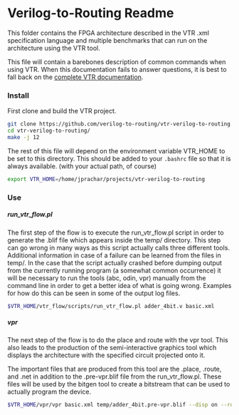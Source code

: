 # Verilog-to-Routing Readme

This folder contains the FPGA architecture described in the VTR .xml specification
language and multiple benchmarks that can run on the architecture using the VTR tool.

This file will contain a barebones description of common commands when using VTR.
When this documentation fails to answer questions, it is best to fall back on the
[complete VTR documentation](https://docs.verilogtorouting.org/en/latest/).

### Install

First clone and build the VTR project.

```bash
git clone https://github.com/verilog-to-routing/vtr-verilog-to-routing.git
cd vtr-verilog-to-routing/
make -j 12
```

The rest of this file will depend on the environment variable VTR_HOME to be set
to this directory. This should be added to your `.bashrc` file so that it is always
available. (with your actual path, of course)

```bash
export VTR_HOME=/home/jprachar/projects/vtr-verilog-to-routing
```

### Use

##### run_vtr_flow.pl

The first step of the flow is to execute the run_vtr_flow.pl script in order to
generate the .blif file which appears inside the temp/ directory. This step can
go wrong in many ways as this script actually calls three different tools.
Additional information in case of a failure can be learned from the files in temp/.
In the case that the script actually crashed before dumping output from the currently
running program (a somewhat common occurrence) it will be necessary to run the tools
(abc, odin, vpr) manually from the command line in order to get a better idea of what
is going wrong. Examples for how do this can be seen in some of the output log files.

```bash
$VTR_HOME/vtr_flow/scripts/run_vtr_flow.pl adder_4bit.v basic.xml
```

##### vpr

The next step of the flow is to do the place and route with the vpr tool. This also
leads to the production of the semi-interactive graphics tool which displays the
architecture with the specified circuit projected onto it.

The important files that are produced from this tool are the .place, .route, and .net
in addition to the .pre-vpr.blif file from the run_vtr_flow.pl. These files will be
used by the bitgen tool to create a bitstream that can be used to actually program
the device.

```bash
$VTR_HOME/vpr/vpr basic.xml temp/adder_4bit.pre-vpr.blif --disp on --route_chan_width 10
```

